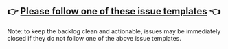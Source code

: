 ## 👉 [Please follow one of these issue templates](https://github.com/sedaprotocol/seda-chain/issues/new/choose) 👈

Note: to keep the backlog clean and actionable, issues may be immediately closed if they do not follow one of the above issue templates.

